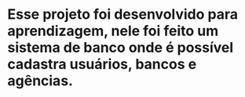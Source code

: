 # Esse projeto foi desenvolvido para aprendizagem, nele foi feito um sistema de banco onde é possível cadastra usuários, bancos e agências.

